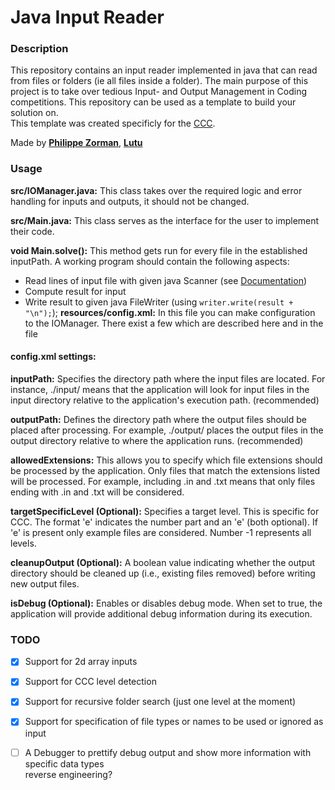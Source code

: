 # Java Input Reader

### Description
This repository contains an input reader implemented in java that can read from files or
folders (ie all files inside a folder). The main purpose of this project is to take over
tedious Input- and Output Management in Coding competitions. This repository can be used 
as a template to build your solution on.\
This template was created specificly for the [CCC](https://codingcontest.org).

Made by **[Philippe Zorman](https://github.com/zor-cell)**, **[Lutu](https://github.com/Lutu-gl)**

### Usage
**src/IOManager.java:** This class takes over the required logic and error handling for inputs and outputs, it should not be changed.  

**src/Main.java:** This class serves as the interface for the user to implement their code.  

**void Main.solve():** This method gets run for every file in the established inputPath. 
A working program should contain the following aspects:
- Read lines of input file with given java Scanner (see [Documentation](https://docs.oracle.com/javase/8/docs/api/java/util/Scanner.html))  
- Compute result for input
- Write result to given java FileWriter (using ```writer.write(result + "\n");```);
**resources/config.xml:** In this file you can make configuration to the IOManager. There exist a few which are described here and in the file

#### config.xml settings:
**inputPath:** Specifies the directory path where the input files are located. For instance, ./input/ means that the application will look for input files in the input directory relative to the application's execution path. (recommended)

**outputPath:** Defines the directory path where the output files should be placed after processing. For example, ./output/ places the output files in the output directory relative to where the application runs. (recommended)

**allowedExtensions:** This allows you to specify which file extensions should be processed by the application. Only files that match the extensions listed will be processed. For example, including .in and .txt means that only files ending with .in and .txt will be considered.

**targetSpecificLevel (Optional):** Specifies a target level. This is specific for CCC. The format '<number>e' indicates the number part and an 'e' (both optional). If 'e' is present only example files are considered. Number -1 represents all levels.

**cleanupOutput (Optional):** A boolean value indicating whether the output directory should be cleaned up (i.e., existing files removed) before writing new output files.

**isDebug (Optional):** Enables or disables debug mode. When set to true, the application will provide additional debug information during its execution.

### TODO
- [x] Support for 2d array inputs
- [x] Support for CCC level detection
- [x] Support for recursive folder search (just one level at the moment)  
- [x] Support for specification of file types or names to be used or ignored as input  
- [ ] A Debugger to prettify debug output and show more information with specific data types  
reverse engineering?

